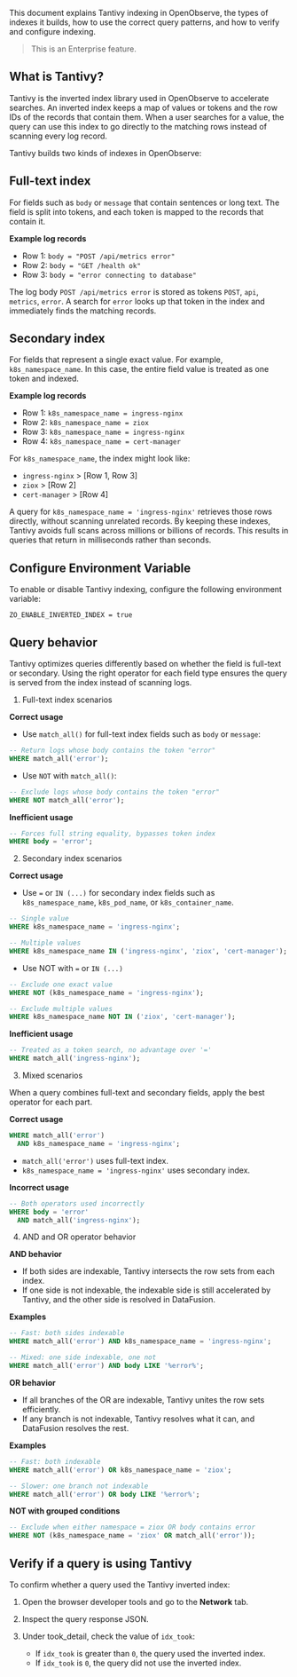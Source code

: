 This document explains Tantivy indexing in OpenObserve, the types of indexes it builds, how to use the correct query patterns, and how to verify and configure indexing.

> This is an Enterprise feature.

## What is Tantivy?
Tantivy is the inverted index library used in OpenObserve to accelerate searches. An inverted index keeps a map of values or tokens and the row IDs of the records that contain them. When a user searches for a value, the query can use this index to go directly to the matching rows instead of scanning every log record.

Tantivy builds two kinds of indexes in OpenObserve:

## Full-text index
For fields such as `body` or `message` that contain sentences or long text. The field is split into tokens, and each token is mapped to the records that contain it.

**Example log records** <br>

- Row 1: `body = "POST /api/metrics error"`
- Row 2: `body = "GET /health ok"`
- Row 3: `body = "error connecting to database"`

The log body `POST /api/metrics error` is stored as tokens `POST`, `api`, `metrics`, `error`. A search for `error` looks up that token in the index and immediately finds the matching records.

## Secondary index
For fields that represent a single exact value. For example, `k8s_namespace_name`. In this case, the entire field value is treated as one token and indexed.

**Example log records** <br> 

- Row 1: `k8s_namespace_name = ingress-nginx`
- Row 2: `k8s_namespace_name = ziox`
- Row 3: `k8s_namespace_name = ingress-nginx`
- Row 4: `k8s_namespace_name = cert-manager`

For `k8s_namespace_name`, the index might look like:

- `ingress-nginx` > [Row 1, Row 3]
- `ziox` > [Row 2]
- `cert-manager` > [Row 4]

A query for `k8s_namespace_name = 'ingress-nginx'` retrieves those rows directly, without scanning unrelated records. By keeping these indexes, Tantivy avoids full scans across millions or billions of records. This results in queries that return in milliseconds rather than seconds. 

## Configure Environment Variable 
To enable or disable Tantivy indexing, configure the following environment variable: 
```
ZO_ENABLE_INVERTED_INDEX = true
```

## Query behavior
Tantivy optimizes queries differently based on whether the field is full-text or secondary. Using the right operator for each field type ensures the query is served from the index instead of scanning logs.

1. Full-text index scenarios

**Correct usage** <br>

- Use `match_all()` for full-text index fields such as `body` or `message`:
```sql
-- Return logs whose body contains the token "error"
WHERE match_all('error');
```
- Use `NOT` with `match_all()`:
```sql
-- Exclude logs whose body contains the token "error"
WHERE NOT match_all('error');
```

**Inefficient usage** <br>
```sql
-- Forces full string equality, bypasses token index
WHERE body = 'error';
```

2. Secondary index scenarios

**Correct usage**

- Use `=` or `IN (...)` for secondary index fields such as `k8s_namespace_name`, `k8s_pod_name`, or `k8s_container_name`.
```sql
-- Single value
WHERE k8s_namespace_name = 'ingress-nginx';

-- Multiple values
WHERE k8s_namespace_name IN ('ingress-nginx', 'ziox', 'cert-manager');
```
- Use NOT with `=` or `IN (...)`  
```sql
-- Exclude one exact value
WHERE NOT (k8s_namespace_name = 'ingress-nginx');

-- Exclude multiple values
WHERE k8s_namespace_name NOT IN ('ziox', 'cert-manager');
```

**Inefficient usage**
```sql
-- Treated as a token search, no advantage over '='
WHERE match_all('ingress-nginx');
```

3. Mixed scenarios

When a query combines full-text and secondary fields, apply the best operator for each part.

**Correct usage**

```sql
WHERE match_all('error')
  AND k8s_namespace_name = 'ingress-nginx';
```

- `match_all('error')` uses full-text index.
- `k8s_namespace_name = 'ingress-nginx'` uses secondary index.

**Incorrect usage**

```sql
-- Both operators used incorrectly
WHERE body = 'error'
  AND match_all('ingress-nginx');
```

4. AND and OR operator behavior

**AND behavior** <br>

- If both sides are indexable, Tantivy intersects the row sets from each index.
- If one side is not indexable, the indexable side is still accelerated by Tantivy, and the other side is resolved in DataFusion.


**Examples**
```sql
-- Fast: both sides indexable
WHERE match_all('error') AND k8s_namespace_name = 'ingress-nginx';

-- Mixed: one side indexable, one not
WHERE match_all('error') AND body LIKE '%error%';
```

**OR behavior**

- If all branches of the OR are indexable, Tantivy unites the row sets efficiently.
- If any branch is not indexable, Tantivy resolves what it can, and DataFusion resolves the rest.

**Examples**
```sql
-- Fast: both indexable
WHERE match_all('error') OR k8s_namespace_name = 'ziox';

-- Slower: one branch not indexable
WHERE match_all('error') OR body LIKE '%error%';
```

**NOT with grouped conditions** <br>
```sql
-- Exclude when either namespace = ziox OR body contains error
WHERE NOT (k8s_namespace_name = 'ziox' OR match_all('error'));
```

## Verify if a query is using Tantivy
To confirm whether a query used the Tantivy inverted index:

1. Open the browser developer tools and go to the **Network** tab.
2. Inspect the query response JSON.
3. Under took_detail, check the value of `idx_took`:

    - If `idx_took` is greater than `0`, the query used the inverted index.
    - If `idx_took` is `0`, the query did not use the inverted index.